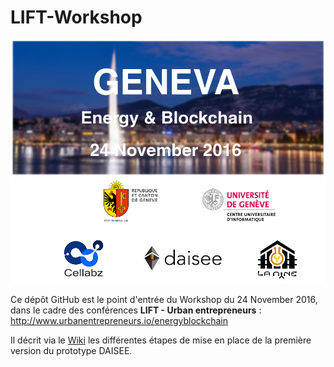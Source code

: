 # LIFT-Workshop

![LIFT](https://github.com/DAISEE/LIFT-Workshop/blob/master/images/LIFT.png)

Ce dépôt GitHub est le point d'entrée du Workshop du 24 November 2016, dans le cadre des conférences **LIFT - Urban entrepreneurs** :  
http://www.urbanentrepreneurs.io/energyblockchain  
  
Il décrit via le [Wiki](https://github.com/DAISEE/LIFT-Workshop/wiki) les différentes étapes de mise en place de la première version du prototype DAISEE.  
